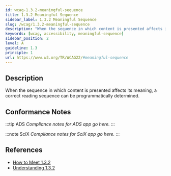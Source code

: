 ```yaml
---
id: wcag-1.3.2-meaningful-sequence
title: 1.3.2 Meaningful Sequence
sidebar_label: 1.3.2 Meaningful Sequence
slug: /wcag/1.3.2-meaningful-sequence
description: "When the sequence in which content is presented affects its meaning, a correct reading sequence can be programmatically determined."
keywords: [wcag, accessibility, meaningful-sequence]
sidebar_position: 2
level: A
guideline: 1.3
principle: 1
url: https://www.w3.org/TR/WCAG22/#meaningful-sequence
---
```


## Description

When the sequence in which content is presented affects its meaning, a correct reading sequence can be programmatically determined.

## Conformance Notes

:::tip ADS
_Compliance notes for ADS app go here._
:::

:::note SciX
_Compliance notes for SciX app go here._
:::

## References

- [How to Meet 1.3.2](https://www.w3.org/WAI/WCAG22/quickref/#meaningful-sequence)
- [Understanding 1.3.2](https://www.w3.org/WAI/WCAG22/Understanding/meaningful-sequence.html)


